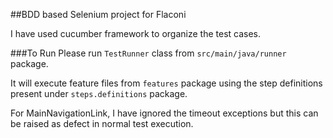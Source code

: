 ##BDD based Selenium project for Flaconi

I have used cucumber framework to organize the test cases.  

###To Run
Please run `TestRunner` class from `src/main/java/runner` package.

It will execute feature files from `features` package using the step definitions 
present under `steps.definitions` package.

For MainNavigationLink, I have ignored the timeout exceptions but this can be raised as
defect in normal test execution.  
